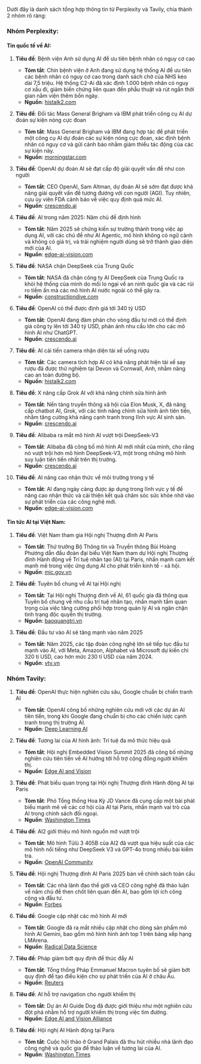 Dưới đây là danh sách tổng hợp thông tin từ Perplexity và Tavily, chia thành 2 nhóm rõ ràng:

### Nhóm Perplexity:

#### Tin quốc tế về AI:
1. **Tiêu đề**: Bệnh viện Anh sử dụng AI để ưu tiên bệnh nhân có nguy cơ cao
   - **Tóm tắt**: Chín bệnh viện ở Anh đang sử dụng hệ thống AI để ưu tiên các bệnh nhân có nguy cơ cao trong danh sách chờ của NHS kéo dài 7,5 triệu. Hệ thống C2-Ai đã xác định 1.000 bệnh nhân có nguy cơ xấu đi, giảm biến chứng liên quan đến phẫu thuật và rút ngắn thời gian nằm viện thêm bốn ngày.
   - **Nguồn**: [histalk2.com](https://histalk2.com/2025/02/12/healthcare-ai-news-2-12-25/)

2. **Tiêu đề**: Đối tác Mass General Brigham và IBM phát triển công cụ AI dự đoán sự kiện nóng cực đoan
   - **Tóm tắt**: Mass General Brigham và IBM đang hợp tác để phát triển một công cụ AI dự đoán các sự kiện nóng cực đoan, xác định bệnh nhân có nguy cơ và gửi cảnh báo nhằm giảm thiểu tác động của các sự kiện này.
   - **Nguồn**: [morningstar.com](https://www.morningstar.com/news/accesswire/983806msn/ai-in-2025-five-defining-themes)

3. **Tiêu đề**: OpenAI dự đoán AI sẽ đạt cấp độ giải quyết vấn đề như con người
   - **Tóm tắt**: CEO OpenAI, Sam Altman, dự đoán AI sẽ sớm đạt được khả năng giải quyết vấn đề tương đương với con người (AGI). Tuy nhiên, cựu ủy viên FDA cảnh báo về việc quy định quá mức AI.
   - **Nguồn**: [crescendo.ai](https://www.crescendo.ai/news/latest-ai-news-and-updates)

4. **Tiêu đề**: AI trong năm 2025: Năm chủ đề định hình
   - **Tóm tắt**: Năm 2025 sẽ chứng kiến sự trưởng thành trong việc áp dụng AI, với các chủ đề như AI Agentic, mô hình không có ngữ cảnh và không có giá trị, và trải nghiệm người dùng sẽ trở thành giao diện mới của AI.
   - **Nguồn**: [edge-ai-vision.com](https://www.edge-ai-vision.com/2025/02/edge-ai-and-vision-insights-february-12-2025-edition/)

5. **Tiêu đề**: NASA chặn DeepSeek của Trung Quốc
   - **Tóm tắt**: NASA đã chặn công ty AI DeepSeek của Trung Quốc ra khỏi hệ thống của mình do mối lo ngại về an ninh quốc gia và các rủi ro tiềm ẩn mà các mô hình AI nước ngoài có thể gây ra.
   - **Nguồn**: [constructiondive.com](https://www.constructiondive.com/news/new-construction-technology-exoskeleton-robotics-AI/739944/)

6. **Tiêu đề**: OpenAI có thể được định giá tới 340 tỷ USD
   - **Tóm tắt**: OpenAI đang đàm phán cho vòng đầu tư mới có thể định giá công ty lên tới 340 tỷ USD, phản ánh nhu cầu lớn cho các mô hình AI như ChatGPT.
   - **Nguồn**: [crescendo.ai](https://www.crescendo.ai/news/latest-ai-news-and-updates)

7. **Tiêu đề**: AI cải tiến camera nhận diện tài xế uống rượu
   - **Tóm tắt**: Các camera tích hợp AI có khả năng phát hiện tài xế say rượu đã được thử nghiệm tại Devon và Cornwall, Anh, nhằm nâng cao an toàn đường bộ.
   - **Nguồn**: [histalk2.com](https://histalk2.com/2025/02/12/healthcare-ai-news-2-12-25/)

8. **Tiêu đề**: X nâng cấp Grok AI với khả năng chỉnh sửa hình ảnh
   - **Tóm tắt**: Nền tảng truyền thông xã hội của Elon Musk, X, đã nâng cấp chatbot AI, Grok, với các tính năng chỉnh sửa hình ảnh tiên tiến, nhằm tăng cường khả năng cạnh tranh trong lĩnh vực AI sinh sản.
   - **Nguồn**: [crescendo.ai](https://www.crescendo.ai/news/latest-ai-news-and-updates)

9. **Tiêu đề**: Alibaba ra mắt mô hình AI vượt trội DeepSeek-V3
   - **Tóm tắt**: Alibaba đã công bố mô hình AI mới nhất của mình, cho rằng nó vượt trội hơn mô hình DeepSeek-V3, một trong những mô hình suy luận tiên tiến nhất trên thị trường.
   - **Nguồn**: [crescendo.ai](https://www.crescendo.ai/news/latest-ai-news-and-updates)

10. **Tiêu đề**: AI nâng cao nhận thức về môi trường trong y tế
    - **Tóm tắt**: AI đang ngày càng được áp dụng trong lĩnh vực y tế để nâng cao nhận thức và cải thiện kết quả chăm sóc sức khỏe nhờ vào sự phát triển của các công nghệ mới.
    - **Nguồn**: [edge-ai-vision.com](https://www.edge-ai-vision.com/2025/02/edge-ai-and-vision-insights-february-12-2025-edition/)

#### Tin tức AI tại Việt Nam:
1. **Tiêu đề**: Việt Nam tham gia Hội nghị Thượng đỉnh AI Paris
   - **Tóm tắt**: Thứ trưởng Bộ Thông tin và Truyền thông Bùi Hoàng Phương dẫn đầu đoàn đại biểu Việt Nam tham dự Hội nghị Thượng đỉnh Hành động về Trí tuệ nhân tạo (AI) tại Paris, nhấn mạnh cam kết mạnh mẽ trong việc ứng dụng AI cho phát triển kinh tế - xã hội.
   - **Nguồn**: [mic.gov.vn](https://mic.gov.vn/viet-nam-tham-gia-hoi-nghi-thuong-dinh-ai-paris-khang-dinh-vai-tro-trong-cong-dong-ai-quoc-te-197250212130300486.htm)

2. **Tiêu đề**: Tuyên bố chung về AI tại Hội nghị
   - **Tóm tắt**: Tại Hội nghị Thượng đỉnh về AI, 61 quốc gia đã thông qua Tuyên bố chung về nhu cầu trí tuệ nhân tạo, nhấn mạnh tầm quan trọng của việc tăng cường phối hợp trong quản lý AI và ngăn chặn tình trạng độc quyền thị trường.
   - **Nguồn**: [baoquangtri.vn](https://baoquangtri.vn/nam-2025-cuoc-dua-dau-tu-vao-ai-se-khoc-liet-191658.htm)

3. **Tiêu đề**: Đầu tư vào AI sẽ tăng mạnh vào năm 2025
   - **Tóm tắt**: Năm 2025, các tập đoàn công nghệ lớn sẽ tiếp tục đầu tư mạnh vào AI, với Meta, Amazon, Alphabet và Microsoft dự kiến chi 320 tỉ USD, cao hơn mức 230 tỉ USD của năm 2024.
   - **Nguồn**: [vtv.vn](https://vtv.vn/cong-nghe/my-va-anh-khong-ky-tuyen-bo-chung-ve-ai-20250212113217293.htm)

### Nhóm Tavily:

1. **Tiêu đề**: OpenAI thực hiện nghiên cứu sâu, Google chuẩn bị chiến tranh AI
   - **Tóm tắt**: OpenAI công bố những nghiên cứu mới với các dự án AI tiên tiến, trong khi Google đang chuẩn bị cho các chiến lược cạnh tranh trong thị trường AI.
   - **Nguồn**: [Deep Learning AI](https://www.deeplearning.ai/the-batch/tag/feb-12-2025/)

2. **Tiêu đề**: Tương lai của AI hình ảnh: Trí tuệ đa mô thức hiệu quả
   - **Tóm tắt**: Hội nghị Embedded Vision Summit 2025 đã công bố những nghiên cứu tiên tiến về AI hướng tới hỗ trợ cộng đồng người khiếm thị.
   - **Nguồn**: [Edge AI and Vision](https://www.edge-ai-vision.com/2025/02/edge-ai-and-vision-insights-february-12-2025-edition/)

3. **Tiêu đề**: Phát biểu quan trọng tại Hội nghị Thượng đỉnh Hành động AI tại Paris
   - **Tóm tắt**: Phó Tổng thống Hoa Kỳ JD Vance đã cung cấp một bài phát biểu mạnh mẽ về các cơ hội của AI tại Paris, nhấn mạnh vai trò của AI trong chính sách đối ngoại.
   - **Nguồn**: [Washington Times](https://www.washingtontimes.com/news/2025/feb/11/j-d-vance-tells-world-leaders-paris-focus-ai-oppor/)

4. **Tiêu đề**: AI2 giới thiệu mô hình nguồn mở vượt trội
   - **Tóm tắt**: Mô hình Tülü 3 405B của AI2 đã vượt qua hiệu suất của các mô hình nổi tiếng như DeepSeek V3 và GPT-4o trong nhiều bài kiểm tra.
   - **Nguồn**: [OpenAI Community](https://community.openai.com/t/ai-pulse-news-roundup-february-2025-edition/1109121)

5. **Tiêu đề**: Hội nghị Thượng đỉnh AI Paris 2025 bàn về chính sách toàn cầu
   - **Tóm tắt**: Các nhà lãnh đạo thế giới và CEO công nghệ đã thảo luận về năm chủ đề then chốt liên quan đến AI, bao gồm lợi ích công cộng và đầu tư.
   - **Nguồn**: [Forbes](https://www.forbes.com/sites/dianaspehar/2025/02/10/paris-ai-summit-2025-5-critical-themes-shaping-global-ai-policy/)

6. **Tiêu đề**: Google cập nhật các mô hình AI mới
   - **Tóm tắt**: Google đã ra mắt nhiều cập nhật cho dòng sản phẩm mô hình AI Gemini, bao gồm mô hình hình ảnh top 1 trên bảng xếp hạng LMArena.
   - **Nguồn**: [Radical Data Science](https://radicaldatascience.wordpress.com/2025/02/10/ai-news-briefs-bulletin-board-for-february-2025/)

7. **Tiêu đề**: Pháp giảm bớt quy định để thúc đẩy AI
   - **Tóm tắt**: Tổng thống Pháp Emmanuel Macron tuyên bố sẽ giảm bớt quy định để tạo điều kiện cho sự phát triển của AI ở châu Âu.
   - **Nguồn**: [Reuters](https://www.reuters.com/technology/artificial-intelligence/)

8. **Tiêu đề**: AI hỗ trợ navigation cho người khiếm thị
   - **Tóm tắt**: Dự án AI Guide Dog đã được giới thiệu như một nghiên cứu đột phá nhằm hỗ trợ người khiếm thị trong việc tìm đường.
   - **Nguồn**: [Edge AI and Vision Alliance](https://www.edge-ai-vision.com/2025/02/edge-ai-and-vision-insights-february-12-2025-edition/)

9. **Tiêu đề**: Hội nghị AI Hành động tại Paris
   - **Tóm tắt**: Cuộc hội thảo ở Grand Palais đã thu hút nhiều nhà lãnh đạo công nghệ và quốc gia để thảo luận về tương lai của AI.
   - **Nguồn**: [Washington Times](https://www.washingtontimes.com/news/2025/feb/9/top-tech-minds-world-leaders-gather-paris-ai-futur/)